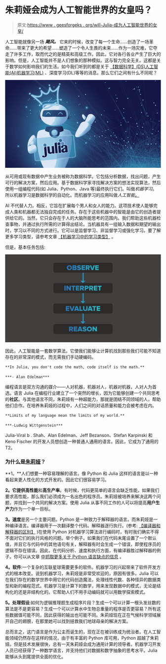 # 朱莉娅会成为人工智能世界的女皇吗？

> 原文:[https://www . geesforgeks . org/will-Julia-成为人工智能世界的女皇/](https://www.geeksforgeeks.org/will-julia-become-the-empress-of-the-artificial-intelligence-world/)

人工智能就像另一场 ***飓风。*** 它来的时候，改变了每一个生命……创造了一场革命……带来了更大的希望……塑造了一个令人生畏的未来……作为一场灾难，它夺走了许多工作，取而代之的是精英和高级工作。因此，它对各行各业产生了巨大的影响。但是，人工智能并不是人们想象的那种模拟。这与智力完全无关。这都是关于数学如何影响我们的生活。如今我们听到的都是关于 [【数据科学】(DS)](https://www.geeksforgeeks.org/introduction-data-science-skills-required/)[人工智能(AI)](https://www.geeksforgeeks.org/artificial-intelligence-an-introduction/)[机器学习(ML)](https://www.geeksforgeeks.org/machine-learning/) 、深度学习(DL)等等的消息。那么它们之间有什么不同呢？

![Will-Julia-Become-the-Empress-of-the-Artificial-Intelligence-World](img/7d98d6d8a110e07f6ef8fa83971598f9.png)

从可用或现有数据中产生业务被称为数据科学。它包括分析数据，找出问题，产生可行的解决方案，然后应用。基于数据科学家寻找解决方案的想法实现算法，然后使用一组编程代码(如 Julia、Python、Java 等)最终执行它们。叫做*机器学习*。所以机器学习是数据科学的自动化。而机器学习的应用叫做*人工智能<u>。</u>*

AI 不代替人力。相反，它旨在扩展每个男人和女人的能力。这项技术使人能够完成人类和机器都无法独自完成的任务。存在于这些机器中的智能是由它的创造者提供给它的。当然，它只会存在于人的大脑所能思考的范围内。我们帮助这些机器检查事物，并通过执行所需的计算得出结论。当机器具有一组输入数据和期望的输出时，学习以不同的方式进行。它可以是监督学习、非监督学习或强化学习。要了解更多学习类型，请参考文章 [【机器学习中的学习类型】](https://www.geeksforgeeks.org/ml-types-learning-supervised-learning/) 。

但是，基本任务包括:

![Basics-Tasks-of-Artificial-Intelligence](img/0850f054b7bba09049fdbfff31fd9d8f.png)

因此，人工智能是一套数学算法，它使我们能够让计算机找到那些我们可能不知道存在的非常深的模式，而无需我们手动硬编码。

```
**In Julia, you don't code the math, code itself is the math.**

***- Alan Edelman***
```

编程语言是双方沟通的媒介——人对机器，机器对人，机器对机器，人对人为首选。语言 Julia 在编程行业建立了一个突然的增长，因为它能够创建一个共同思考的**社区**。与其他语言不同，朱莉娅有一种超能力，那就是团结不同领域的人，帮助他们合作。在培养朱莉娅的过程中，人们之间的对话质量和能力会被考虑在内。

```
**Limits of my language mean the limits of my world.**

***-Ludwig Wittgenstein***
```

Julia-Viral b . Shah、Alan Edelman、Jeff Bezanson、Stefan Karpinski 和 Keno Fischer 的开发人员想创造一种普通人通用的语言。因此，它成为了通用的 T2。

### 为什么是[朱莉娅](https://www.geeksforgeeks.org/julia-language-introduction/)？

**1。**人们想要一种容易理解的语言。像 Python 和 Julia 这样的语言是以一种看起来更人性化的方式开发的。因此它们很容易学习。

**2。**它提供**高性能**和**高生产率**。有时候，代码更简单的语言会缺乏性能，如果我们要求高性能，那么我们必须成为一名出色的程序员。朱莉娅被培养来解决这两个问题，并找到一个共同的解决方案。使用 Julia 从事不同工作的人可以将提高**用户生产力**作为一个单一目标。

**3。速度**是另一个主要问题。Python 是一种致力于解释器的语言。而朱莉娅是一种编译语言。编译器用于一次翻译整个代码。解释器逐行执行。(参考: [【编译器和解释器的区别】](https://www.geeksforgeeks.org/difference-between-compiler-and-interpreter/) )在使用 Python 对机器学习算法进行编码时，有时我们确实不得不面对它们的执行风格的问题。举个例子。如果我们在代码末尾设置了一个默认值，并且它与代码中的其他语句有关，解释器有时会生成一个错误，即使程序员的逻辑不存在错误。因此，在代码分析、速度和执行方面，有编译器胜过解释器的例子。你可以从文章 [中抓取更多关于 Python 语言缺点的信息](https://www.geeksforgeeks.org/disadvantages-of-python/) 。

**4。软件**:一个复杂的互联星球需要更多的软件。机器学习的兴起带来了软件开发方式的根本改变。说到机器学习，朱莉娅是非常受欢迎的，原因有很多。Julia 可以在我们存在的数学世界中用它的代码创造魔法，处理线性代数、各种怪异的数据类型和新的编程范式。机器学习是计算下的数学，用来发现数据中的模式，无论是结构化的还是非结构化的。它帮助人们不用手动编码就可以用数学探索模式。

**5。**处理**假设**:如何为逻辑推理题生成程序片段？生成一个可以计算一根头发丝数的算法是不是更容易？生成一个可以计算水中生物总重量的程序是否更容易？所有这些数据值可能不同，因此获得的输出也可能不同。朱莉娅现在正在气候科学领域展开自己的翅膀，在那里她可以找到拯救我们地球母亲的解决方案。

总而言之，这门语言是作为公主而诞生的，现在正在被训练成为统治者。在人工智能领域仍然存在这样的情况，由于有丰富的 Python 库可用，Python 超越了朱莉娅。但是技术发展很快，总有一天朱莉娅会成为通用计算的领导者。机器学习开发人员已经获得了一种数学语言，并支持他们对数据和数字抽象的思考水平。Julia 能够从头到尾提供全面的优化。